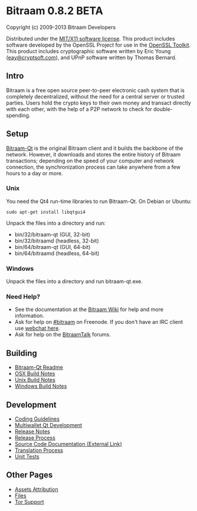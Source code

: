 Bitraam 0.8.2 BETA 
====================

Copyright (c) 2009-2013 Bitraam Developers

Distributed under the [MIT/X11 software license](http://www.opensource.org/licenses/mit-license.php).
This product includes software developed by the OpenSSL Project for use in the [OpenSSL Toolkit](http://www.openssl.org/). This product includes
cryptographic software written by Eric Young ([eay@cryptsoft.com](mailto:eay@cryptsoft.com)), and UPnP software written by Thomas Bernard.


Intro
---------------------
Bitraam is a free open source peer-to-peer electronic cash system that is
completely decentralized, without the need for a central server or trusted
parties.  Users hold the crypto keys to their own money and transact directly
with each other, with the help of a P2P network to check for double-spending.


Setup
---------------------
[Bitraam-Qt](http://bitraam.org/en/download) is the original Bitraam client and it builds the backbone of the network. However, it downloads and stores the entire history of Bitraam transactions; depending on the speed of your computer and network connection, the synchronization process can take anywhere from a few hours to a day or more.

### Unix

You need the Qt4 run-time libraries to run Bitraam-Qt. On Debian or Ubuntu:

	sudo apt-get install libqtgui4

Unpack the files into a directory and run:

- bin/32/bitraam-qt (GUI, 32-bit)
- bin/32/bitraamd (headless, 32-bit)
- bin/64/bitraam-qt (GUI, 64-bit)
- bin/64/bitraamd (headless, 64-bit)



### Windows

Unpack the files into a directory and run bitraam-qt.exe.

### Need Help?

* See the documentation at the [Bitraam Wiki](https://en.bitraam.it/wiki/Main_Page)
for help and more information.
* Ask for help on [#bitraam](http://webchat.freenode.net?channels=bitraam) on Freenode. If you don't have an IRC client use [webchat here](http://webchat.freenode.net?channels=bitraam).
* Ask for help on the [BitraamTalk](https://bitraamtalk.org/) forums.

Building
---------------------
- [Bitraam-Qt Readme](readme-qt.md)
- [OSX Build Notes](build-osx.md)
- [Unix Build Notes](build-unix.md)
- [Windows Build Notes](build-msw.md)

Development
---------------------
- [Coding Guidelines](coding.md)
- [Multiwallet Qt Development](multiwallet-qt.md)
- [Release Notes](release-notes.md)
- [Release Process](release-process.md)
- [Source Code Documentation (External Link)](https://dev.visucore.com/bitraam/doxygen/)
- [Translation Process](translation_process.md)
- [Unit Tests](unit-tests.md)

Other Pages
---------------------
- [Assets Attribution](assets-attribution.md)
- [Files](files.md)
- [Tor Support](tor.md)